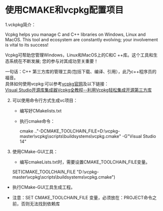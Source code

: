 # 使用CMAKE和vcpkg配置项目

1.vckpkg简介：

Vcpkg helps you manage C and C++ libraries on Windows, Linux and MacOS. This tool and ecosystem are constantly evolving; your involvement is vital to its success!


Vcpkg可帮助您管理Windows，Linux和MacOS上的C和C ++库。这个工具和生态系统在不断发展; 您的参与对其成功至关重要！

一句话：C++ 第三方库的管理工具(包括下载、编译、引用），此乃c++程序员的福音。  
具体如何使用vcpkg:可以参考[vcpkg官网](https://github.com/Microsoft/vcpkg)及以下链接：  
[Visual Studio开源库集成器Vcpkg全教程--利用Vcpkg轻松集成开源第三方库](https://blog.csdn.net/cjmqas/article/details/79282847#111-编译工具)


2. 可以使用命令行方式生成vc项目：

	- 编写好CMakelists.txt
	- 执行cmake命令：

		cmake .."-DCMAKE_TOOLCHAIN_FILE=D:\vcpkg-master\vcpkg\scripts\buildsystems\vcpkg.cmake" -G"Visual Studio 14" 

3. 使用CMake-GUI工具：

   - 编写cmakeLists.txt时，需要设置CMAKE_TOOLCHAIN_FILE变量。

	SET(CMAKE_TOOLCHAIN_FILE "D:\\vcpkg-master\\vcpkg\\scripts\\buildsystems\\vcpkg.cmake")

  - 执行CMake-GUI工具生成工程。
  
  - 注意：SET CMAKE_TOOLCHAIN_FILE 变量，必须放在：PROJECT命令之前，否则无法找到依赖库
